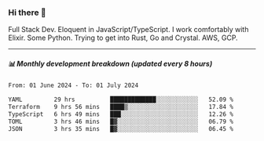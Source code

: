 ### Hi there 👋

Full Stack Dev. Eloquent in JavaScript/TypeScript. I work comfortably with Elixir. Some Python. Trying to get into Rust, Go and Crystal. AWS, GCP.

***

##### 📊 Monthly development breakdown (updated every 8 hours)

<!--START_SECTION:waka-->

```txt
From: 01 June 2024 - To: 01 July 2024

YAML         29 hrs          █████████████░░░░░░░░░░░░   52.09 %
Terraform    9 hrs 56 mins   ████▒░░░░░░░░░░░░░░░░░░░░   17.84 %
TypeScript   6 hrs 49 mins   ███░░░░░░░░░░░░░░░░░░░░░░   12.26 %
TOML         3 hrs 46 mins   █▓░░░░░░░░░░░░░░░░░░░░░░░   06.79 %
JSON         3 hrs 35 mins   █▓░░░░░░░░░░░░░░░░░░░░░░░   06.45 %
```

<!--END_SECTION:waka-->
